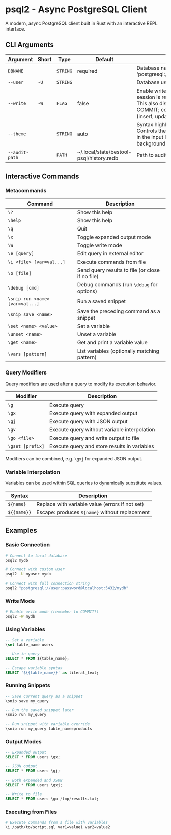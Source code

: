 # psql2 - Async PostgreSQL Client

A modern, async PostgreSQL client built in Rust with an interactive REPL interface.

## CLI Arguments

| Argument | Short | Type | Default | Description |
|----------|-------|------|---------|-------------|
| `DBNAME` | | `STRING` | required | Database name or connection string (e.g., 'mydb' or 'postgresql://user:password@localhost:5432/dbname') |
| `--user` | `-U` | `STRING` | | Database user for tracking (defaults to $USER) |
| `--write` | `-W` | `FLAG` | false | Enable write mode for this session. By default the session is read-only. To enable writes, pass this flag. This also disables autocommit, so you need to issue a COMMIT; command whenever you perform a write (insert, update, etc), as an extra safety measure. |
| `--theme` | | `STRING` | auto | Syntax highlighting theme (light, dark, or auto). Controls the color scheme for SQL syntax highlighting in the input line. 'auto' attempts to detect terminal background, defaults to 'dark' if detection fails. |
| `--audit-path` | | `PATH` | ~/.local/state/bestool-psql/history.redb | Path to audit database |

## Interactive Commands

### Metacommands

| Command | Description |
|---------|-------------|
| `\?` | Show this help |
| `\help` | Show this help |
| `\q` | Quit |
| `\x` | Toggle expanded output mode |
| `\W` | Toggle write mode |
| `\e [query]` | Edit query in external editor |
| `\i <file> [var=val...]` | Execute commands from file |
| `\o [file]` | Send query results to file (or close if no file) |
| `\debug [cmd]` | Debug commands (run `\debug` for options) |
| `\snip run <name> [var=val...]` | Run a saved snippet |
| `\snip save <name>` | Save the preceding command as a snippet |
| `\set <name> <value>` | Set a variable |
| `\unset <name>` | Unset a variable |
| `\get <name>` | Get and print a variable value |
| `\vars [pattern]` | List variables (optionally matching pattern) |

### Query Modifiers

Query modifiers are used after a query to modify its execution behavior.

| Modifier | Description |
|----------|-------------|
| `\g` | Execute query |
| `\gx` | Execute query with expanded output |
| `\gj` | Execute query with JSON output |
| `\gv` | Execute query without variable interpolation |
| `\go <file>` | Execute query and write output to file |
| `\gset [prefix]` | Execute query and store results in variables |

Modifiers can be combined, e.g. `\gxj` for expanded JSON output.

### Variable Interpolation

Variables can be used within SQL queries to dynamically substitute values.

| Syntax | Description |
|--------|-------------|
| `${name}` | Replace with variable value (errors if not set) |
| `${{name}}` | Escape: produces `${name}` without replacement |

## Examples

### Basic Connection

```bash
# Connect to local database
psql2 mydb

# Connect with custom user
psql2 -U myuser mydb

# Connect with full connection string
psql2 "postgresql://user:password@localhost:5432/mydb"
```

### Write Mode

```bash
# Enable write mode (remember to COMMIT!)
psql2 -W mydb
```

### Using Variables

```sql
-- Set a variable
\set table_name users

-- Use in query
SELECT * FROM ${table_name};

-- Escape variable syntax
SELECT '${{table_name}}' as literal_text;
```

### Running Snippets

```sql
-- Save current query as a snippet
\snip save my_query

-- Run the saved snippet later
\snip run my_query

-- Run snippet with variable override
\snip run my_query table_name=products
```

### Output Modes

```sql
-- Expanded output
SELECT * FROM users \gx;

-- JSON output
SELECT * FROM users \gj;

-- Both expanded and JSON
SELECT * FROM users \gxj;

-- Write to file
SELECT * FROM users \go /tmp/results.txt;
```

### Executing from Files

```bash
# Execute commands from a file with variables
\i /path/to/script.sql var1=value1 var2=value2
```
